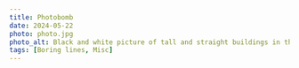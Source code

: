 ```yaml
---
title: Photobomb
date: 2024-05-22
photo: photo.jpg
photo_alt: Black and white picture of tall and straight buildings in the back and curvy structure photobombing
tags: [Boring lines, Misc]
---
```


